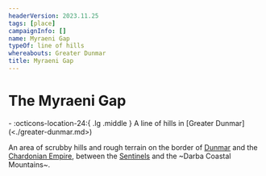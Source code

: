 ```yaml
---
headerVersion: 2023.11.25
tags: [place]
campaignInfo: []
name: Myraeni Gap
typeOf: line of hills
whereabouts: Greater Dunmar
title: Myraeni Gap
---
```

# The Myraeni Gap
<div class="grid cards ext-narrow-margin ext-one-column" markdown>
-    :octicons-location-24:{ .lg .middle } A line of hills in [Greater Dunmar](<./greater-dunmar.md>)  
</div>


An area of scrubby hills and rough terrain on the border of [Dunmar](<realms/dunmar/dunmar.md>) and the [Chardonian Empire](<../west-coast/chardonian-empire/chardonian-empire.md>), between the [Sentinels](<../sentinel-range/sentinel-range.md>) and the ~Darba Coastal Mountains~. 
